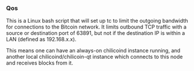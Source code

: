 ### Qos ###

This is a Linux bash script that will set up tc to limit the outgoing bandwidth for connections to the Bitcoin network. It limits outbound TCP traffic with a source or destination port of 63891, but not if the destination IP is within a LAN (defined as 192.168.x.x).

This means one can have an always-on chilicoind instance running, and another local chilicoind/chilicoin-qt instance which connects to this node and receives blocks from it.
